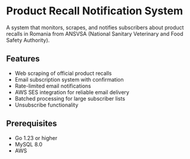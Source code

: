# Product Recall Notification System

A system that monitors, scrapes, and notifies subscribers about product recalls in Romania from ANSVSA (National Sanitary Veterinary and Food Safety Authority).

## Features

- Web scraping of official product recalls
- Email subscription system with confirmation
- Rate-limited email notifications
- AWS SES integration for reliable email delivery
- Batched processing for large subscriber lists
- Unsubscribe functionality

## Prerequisites

- Go 1.23 or higher
- MySQL 8.0
- AWS 

